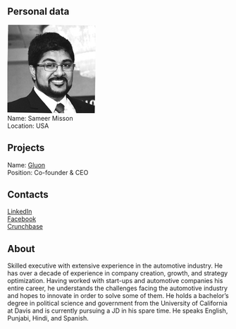 ## Personal data
![sameer misson photo](photo/sameer_misson.jpg)  
Name:   Sameer Misson  
Location: USA
## Projects 
Name: [Gluon](../projects/gluon.md)  
Position: Co-founder & CEO  
## Contacts
[LinkedIn](https://www.linkedin.com/in/sameermisson/)    
[Facebook](https://www.facebook.com/sameermisson)  
[Crunchbase](https://www.crunchbase.com/person/sameer-misson#/entity)  
## About
Skilled executive with extensive experience in the automotive industry. He has over a decade of experience in company creation, growth, and strategy optimization. Having worked with start-ups and automotive companies his entire career, he understands the challenges facing the automotive industry and hopes to innovate in order to solve some of them. He holds a bachelor’s degree in political science and government from the University of California at Davis and is currently pursuing a JD in his spare time. He speaks English, Punjabi, Hindi, and Spanish.
